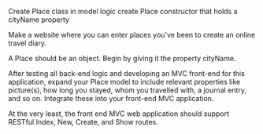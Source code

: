 Create Place class in model logic
create Place constructor that holds a cityName property










Make a website where you can enter places you've been to create an online travel diary.

A Place should be an object. Begin by giving it the property cityName.

After testing all back-end logic and developing an MVC front-end for this application, expand your Place model to include relevant properties like picture(s), how long you stayed, whom you travelled with, a journal entry, and so on. Integrate these into your front-end MVC application.

At the very least, the front end MVC web application should support RESTful Index, New, Create, and Show routes.